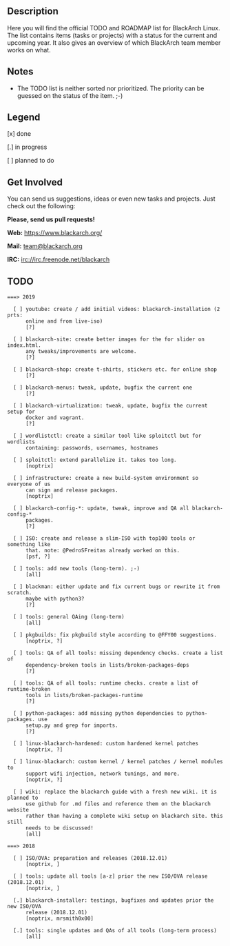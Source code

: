 ## Description

Here you will find the official TODO and ROADMAP list for BlackArch Linux. The list
contains items (tasks or projects) with a status for the current and upcoming year.
It also gives an overview of which BlackArch team member works on what.


## Notes

- The TODO list is neither sorted nor prioritized. The priority can be
guessed on the status of the item. ;-)


## Legend

[x] done

[.] in progress

[ ] planned to do


## Get Involved

You can send us suggestions, ideas or even new tasks and projects.
Just check out the following:

**Please, send us pull requests!**

**Web:** https://www.blackarch.org/

**Mail:** team@blackarch.org

**IRC:** [irc://irc.freenode.net/blackarch](irc://irc.freenode.net/blackarch)


## TODO

```
===> 2019

  [ ] youtube: create / add initial videos: blackarch-installation (2 prts:
      online and from live-iso)
      [?]

  [ ] blackarch-site: create better images for the for slider on index.html.
      any tweaks/improvements are welcome.
      [?]

  [ ] blackarch-shop: create t-shirts, stickers etc. for online shop
      [?]

  [ ] blackarch-menus: tweak, update, bugfix the current one
      [?]

  [ ] blackarch-virtualization: tweak, update, bugfix the current setup for
      docker and vagrant.
      [?]

  [ ] wordlistctl: create a similar tool like sploitctl but for wordlists
      containing: passwords, usernames, hostnames

  [ ] sploitctl: extend parallelize it. takes too long.
      [noptrix]

  [ ] infrastructure: create a new build-system environment so everyone of us
      can sign and release packages.
      [noptrix]

  [ ] blackarch-config-*: update, tweak, improve and QA all blackarch-config-*
      packages.
      [?]

  [ ] ISO: create and release a slim-ISO with top100 tools or something like
      that. note: @PedroSFreitas already worked on this.
      [psf, ?]

  [ ] tools: add new tools (long-term). ;-)
      [all]

  [ ] blackman: either update and fix current bugs or rewrite it from scratch.
      maybe with python3?
      [?]

  [ ] tools: general QAing (long-term)
      [all]

  [ ] pkgbuilds: fix pkgbuild style according to @FFY00 suggestions.
      [noptrix, ?]

  [ ] tools: QA of all tools: missing dependency checks. create a list of
      dependency-broken tools in lists/broken-packages-deps
      [?]

  [ ] tools: QA of all tools: runtime checks. create a list of runtime-broken
      tools in lists/broken-packages-runtime
      [?]

  [ ] python-packages: add missing python dependencies to python-packages. use
      setup.py and grep for imports.
      [?]

  [ ] linux-blackarch-hardened: custom hardened kernel patches
      [noptrix, ?]

  [ ] linux-blackarch: custom kernel / kernel patches / kernel modules to
      support wifi injection, network tunings, and more.
      [noptrix, ?]

  [ ] wiki: replace the blackarch guide with a fresh new wiki. it is planned to
      use github for .md files and reference them on the blackarch website
      rather than having a complete wiki setup on blackarch site. this still
      needs to be discussed!
      [all]

===> 2018

  [ ] ISO/OVA: preparation and releases (2018.12.01)
      [noptrix, ]

  [ ] tools: update all tools [a-z] prior the new ISO/OVA release (2018.12.01)
      [noptrix, ]

  [.] blackarch-installer: testings, bugfixes and updates prior the new ISO/OVA
      release (2018.12.01)
      [noptrix, mrsmith0x00]

  [.] tools: single updates and QAs of all tools (long-term process)
      [all]
```
